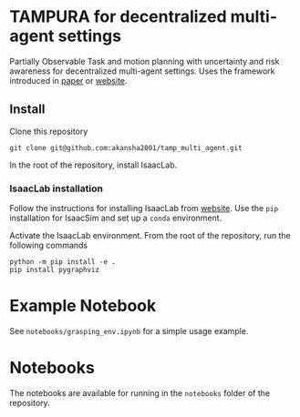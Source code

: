 # TAMPURA for decentralized multi-agent settings

Partially Observable Task and motion planning with uncertainty and risk awareness for decentralized multi-agent settings. Uses the framework introduced in [paper](https://arxiv.org/abs/2403.10454) or [website](https://aidan-curtis.github.io/tampura.github.io/).

<!-- ![alt text](figs/tasks.png) -->

## Install

Clone this repository
```
git clone git@github.com:akansha2001/tamp_multi_agent.git
```
In the root of the repository, install IsaacLab. 

### IsaacLab installation

Follow the instructions for installing IsaacLab from [website](https://isaac-sim.github.io/IsaacLab/main/source/setup/installation/index.html). Use the `pip` installation for IsaacSim and set up a `conda` environment.


Activate the IsaacLab environment. From the root of the repository, run the following commands

```
python -m pip install -e .
pip install pygraphviz
```

# Example Notebook

See `notebooks/grasping_env.ipynb` for a simple usage example.

# Notebooks

The notebooks are available for running in the `notebooks` folder of the repository.

<!-- The robot environments from the paper are in a separate [tampura_environments](https://github.com/aidan-curtis/tampura_environments) repo -->
